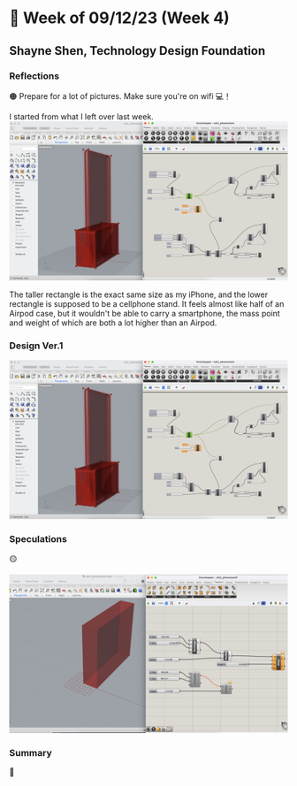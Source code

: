 # 👼 Week of 09/12/23 (Week 4)
## Shayne Shen, Technology Design Foundation

### Reflections
🟠 Prepare for a lot of pictures. Make sure you're on wifi 💻！

I started from what I left over last week. 
![Grasshopper tutorial 01](ss01.png)

The taller rectangle is the exact same size as my iPhone, and the lower rectangle is supposed to be a cellphone stand. It feels almost like half of an Airpod case, but it wouldn't be able to carry a smartphone, the mass point and weight of which are both a lot higher than an Airpod. 

### Design Ver.1
![Grasshopper tutorial 01](ss01.png)

### Speculations
🟡 

![Generative cuboids](phonestand_test.png)


### Summary
🔵 
